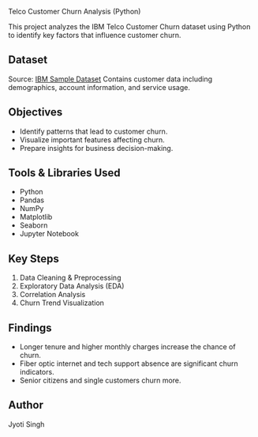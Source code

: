  Telco Customer Churn Analysis (Python)

This project analyzes the IBM Telco Customer Churn dataset using Python to identify key factors that influence customer churn.

## Dataset
 Source: [IBM Sample Dataset](https://www.ibm.com/communities/analytics/watson-analytics-blog/guide-to-sample-datasets/)
 Contains customer data including demographics, account information, and service usage.

## Objectives
- Identify patterns that lead to customer churn.
- Visualize important features affecting churn.
- Prepare insights for business decision-making.

## Tools & Libraries Used
- Python
- Pandas
- NumPy
- Matplotlib
- Seaborn
- Jupyter Notebook

## Key Steps
1. Data Cleaning & Preprocessing
2. Exploratory Data Analysis (EDA)
3. Correlation Analysis
4. Churn Trend Visualization

## Findings
- Longer tenure and higher monthly charges increase the chance of churn.
- Fiber optic internet and tech support absence are significant churn indicators.
- Senior citizens and single customers churn more.

## Author
Jyoti Singh 
